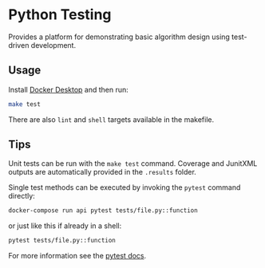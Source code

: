 # Python Testing

Provides a platform for demonstrating basic algorithm design using test-driven development.

##  Usage

Install [Docker Desktop](https://docs.docker.com/install/overview/) and then run:

```bash
make test
```

There are also `lint` and `shell` targets available in the makefile.

## Tips

Unit tests can be run with the `make test` command. Coverage and JunitXML outputs are automatically provided in the `.results` folder.

Single test methods can be executed by invoking the `pytest` command directly:

```bash
docker-compose run api pytest tests/file.py::function
```

or just like this if already in a shell:

```bash
pytest tests/file.py::function
```

For more information see the [pytest docs](https://docs.pytest.org/en/latest/usage.html).
